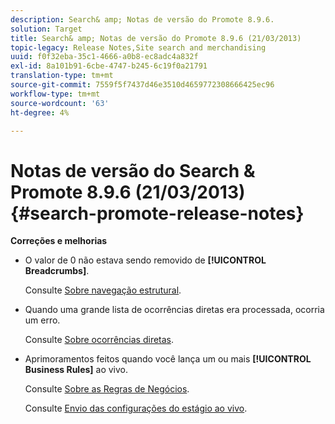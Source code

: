 ```yaml
---
description: Search& amp; Notas de versão do Promote 8.9.6.
solution: Target
title: Search& amp; Notas de versão do Promote 8.9.6 (21/03/2013)
topic-legacy: Release Notes,Site search and merchandising
uuid: f0f32eba-35c1-4666-a0b8-ec8adc4a832f
exl-id: 8a101b91-6cbe-4747-b245-6c19f0a21791
translation-type: tm+mt
source-git-commit: 7559f5f7437d46e3510d4659772308666425ec96
workflow-type: tm+mt
source-wordcount: '63'
ht-degree: 4%

---
```


# Notas de versão do Search &amp; Promote 8.9.6 (21/03/2013){#search-promote-release-notes}

**Correções e melhorias**

* O valor de 0 não estava sendo removido de **[!UICONTROL Breadcrumbs]**.

   Consulte [Sobre navegação estrutural](../c-about-design-menu/c-about-breadcrumbs.md#concept_FB8A943C594A4A1593B118141DA61F03).

* Quando uma grande lista de ocorrências diretas era processada, ocorria um erro.

   Consulte [Sobre ocorrências diretas](../c-about-rules-menu/c-about-direct-hits.md#concept_C5EE074A19FD4D5B8DD21DB575E35565).

* Aprimoramentos feitos quando você lança um ou mais **[!UICONTROL Business Rules]** ao vivo.

   Consulte [Sobre as Regras de Negócios](../c-about-rules-menu/c-about-business-rules.md#concept_2A93D76216754D3D8412CDEA00BD26BD).

   Consulte [Envio das configurações do estágio ao vivo](../c-about-staging.md#task_44306783B4C0408AAA58B471DAF2D9A4).

